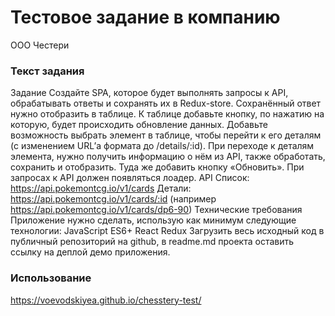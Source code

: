 # Тестовое задание в компанию 
ООО Честери
### Текст задания
Задание
Создайте SPA, которое будет выполнять запросы к API, обрабатывать ответы и сохранять их в Redux-store. Сохранённый ответ нужно отобразить в таблице.
К таблице добавьте кнопку, по нажатию на которую, будет происходить обновление данных.
Добавьте возможность выбрать элемент в таблице, чтобы перейти к его деталям (с изменением URL’а формата до /details/:id).
При переходе к деталям элемента, нужно получить информацию о нём из API, также обработать, сохранить и отобразить.
Туда же добавить кнопку «Обновить».
При запросах к API должен появляться лоадер.
API
Список: https://api.pokemontcg.io/v1/cards
Детали: https://api.pokemontcg.io/v1/cards/:id (например https://api.pokemontcg.io/v1/cards/dp6-90)
Технические требования
Приложение нужно сделать, использую как минимум следующие технологии:
JavaScript ES6+
React
Redux
Загрузить весь исходный код в публичный репозиторий на github, в readme.md проекта оставить ссылку на деплой демо приложения.
### Использование
https://voevodskiyea.github.io/chesstery-test/

